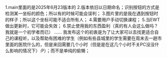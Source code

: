 1.main里面的是2025年6月23版本的
2.版本依旧以日期命名；识别按钮的方式是检测某一坐标的颜色；所以有的时候可能会误判；
3.图片里的是我在遇到按钮时的样子；所以这个坐标可能不适合所有人；
4.需要用户手动切换课程；
5.当EWT做出更新时，它可能会失效；
6.禁止使用我的东西盈利（真的有人会这么做吗？我就是一个初学者而已）
……
我发布这个的初衷是为了让大家可以去找更适合自己的课程听，以及帮助有困难的学生（例如有些县城里的学生需要在周末去一趟市里面的医院什么的，但是来回需要几个小时（但是是在这几个小时不关PC没没什么影响的情况下）:P）；而不是单纯的偷懒；
